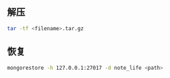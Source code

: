 ## 解压

```bash
tar -tf <filename>.tar.gz
```

## 恢复

```bash
mongorestore -h 127.0.0.1:27017 -d note_life <path>
```